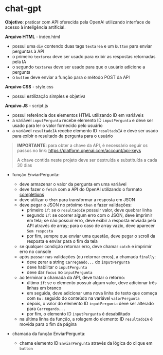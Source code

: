 # chat-gpt

**Objetivo**: praticar com API oferecida pela OpenAI utilizando interface de acesso à inteligência artificial.

**Arquivo HTML** - index.html
- possui uma `div` contendo duas tags `textarea` e um `button` para enviar perguntas à API
- o primeiro `textarea` deve ser usado para exibir as respostas retornadas pela IA
- o segundo `textarea` deve ser usado para que o usuário adicione a pergunta
- o `button` deve enviar a função para o método POST da API

**Arquivo CSS** - style.css
- possui estilização simples e objetiva

**Arquivo JS** - script.js
- possui referência dos elementos HTML utilizando ID em variáveis
- a variável `inputPergunta` recebe elemento ID `inputPergunta` e deve ser usado para ler o valor fornecido pelo usuário
- a variável `resultadoIA` recebe elemento ID `resultadoIA` e deve ser usado para exibir o resultado da pergunta para o usuário

> **IMPORTANTE**: para obter a chave da API, é necessário seguir os passos no link: https://platform.openai.com/account/api-keys
>
> A chave contida neste projeto deve ser destruída e substituída a cada 30 dias

- função EnviarPergunta:
    - deve armazenar o valor da pergunta em uma variável
    - deve fazer o `fetch` com a API do OpenAI utilizando o formato [completions](https://platform.openai.com/docs/api-reference/completions/create)
    - deve utilizar o `then` para transformar a resposta em JSON
    - deve pegar o JSON no próximo `then` e fazer validações:
        - primeiro `if`: se o `resultadoIA` possuir valor, deve quebrar linha
        - segundo `if`: se ocorrer algum erro com o JSON, deve imprimir em tela; se não possuir erro, deve exibir a resposta enviada pela API através de array; para o caso de array vazio, deve aparecer `Sem resposta`
        - por fim, sempre que enviar uma questão, deve pegar o scroll da resposta e enviar para o fim da tela
    - se qualquer condição retornar erro, deve chamar `catch` e imprimir erro no console
    - após passar nas validações (ou retornar erros), a chamada `finally`:
        - deve zerar a string `Carregando...` do `imputPergunta`
        - deve habilitar o `inputPergunta`
        - deve dar `focus` no `inputPergunta`
    - ao terminar a chamada da API, deve tratar o retorno:
        - último `if`: se o elemento possuir algum valor, deve adicionar três linhas em branco
        - em seguida, deve adicionar uma nova linha de texto que começa com `Eu:` seguido do conteúdo na variável `valorPergunta`
        - depois, o valor do elemento ID `inputPergunta` deve ser alterado para `Carregando...`
        - por fim, o elemento ID `inputPergunta` é desabilitado
    - na última linha da função, a rolagem do elemento ID `resultadoIA` é movida para o fim da página

- chamada da função EnviarPergunta:
    - chama elemento ID `EnviarPergunta` através da lógica do clique em `button`
